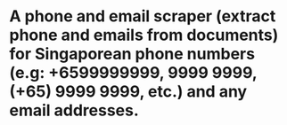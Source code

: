 # A phone and email scraper (extract phone and emails from documents) for Singaporean phone numbers (e.g: +6599999999, 9999 9999, (+65) 9999 9999, etc.) and any email addresses.
